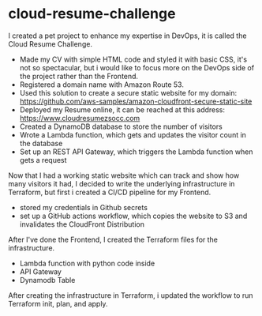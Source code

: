 # cloud-resume-challenge

I created a pet project to enhance my expertise in DevOps, it is called the Cloud Resume Challenge.

- Made my CV with simple HTML code and styled it with basic CSS, it's not so spectacular, but i would like to focus more on the DevOps side of the project rather than the Frontend.
- Registered a domain name with Amazon Route 53.
- Used this solution to create a secure static website for my domain: <https://github.com/aws-samples/amazon-cloudfront-secure-static-site>
- Deployed my Resume online, it can be reached at this address: <https://www.cloudresumezsocc.com>
- Created a DynamoDB database to store the number of visitors
- Wrote a Lambda function, which gets and updates the visitor count in the database
- Set up an REST API Gateway, which triggers the Lambda function when gets a request

Now that I had a working static website which can track and show how many visitors it had, I decided to write the underlying infrastructure in Terraform, but first i created a CI/CD pipeline for my Frontend.

- stored my credentials in Github secrets
- set up a GitHub actions workflow, which copies the website to S3 and invalidates the CloudFront Distribution

After I've done the Frontend, I created the Terraform files for the infrastructure.

- Lambda function with python code inside
- API Gateway
- Dynamodb Table

After creating the infrastructure in Terraform, i updated the workflow to run Terraform init, plan, and apply.